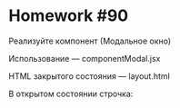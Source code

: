# Homework #90

Реализуйте компонент <Modal> (Модальное окно)

Использование — componentModal.jsx

HTML закрытого состояния — layout.html

В открытом состоянии строчка: <div class="modal" style="display: none;"> заменяется на <div class="modal fade show" style="display: block;">

У открытого модального окна две кнопки закрывающие его: крестик справа вверху и кнопка Cancel справа внизу.
